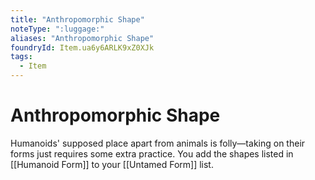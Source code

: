 ```yaml
---
title: "Anthropomorphic Shape"
noteType: ":luggage:"
aliases: "Anthropomorphic Shape"
foundryId: Item.ua6y6ARLK9xZ0XJk
tags:
  - Item
---
```


# Anthropomorphic Shape

Humanoids' supposed place apart from animals is folly—taking on their forms just requires some extra practice. You add the shapes listed in [[Humanoid Form]] to your [[Untamed Form]] list.
